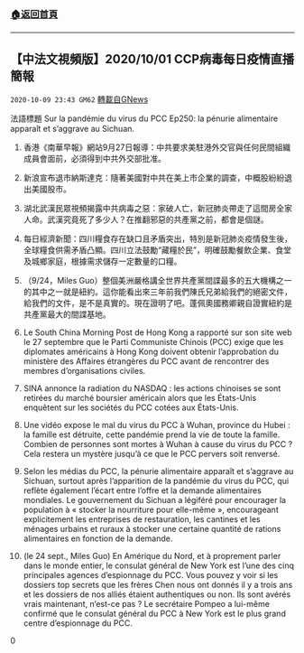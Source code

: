 ###  [:house:返回首頁](https://github.com/ourhimalayas/txt)
---

## 【中法文視頻版】2020/10/01 CCP病毒每日疫情直播簡報
`2020-10-09 23:43 GM62` [轉載自GNews](https://gnews.org/zh-hant/414251/)

法語標題 Sur la pandémie du virus du PCC Ep250: la pénurie alimentaire apparaît et s’aggrave au Sichuan.



1. 香港《南華早報》網站9月27日報導：中共要求美駐港外交官與任何民間組織成員會面前，必須得到中共外交部批准。
2. 新浪宣布退市納斯達克：隨著美國對中共在美上市企業的調查，中概股紛紛退出美國股市。
3. 湖北武漢民眾視頻揭露中共病毒之惡：家破人亡，新冠肺炎帶走了這間房全家人命。武漢究竟死了多少人？在推翻邪惡的共產黨之前，都會是個謎。
4. 每日經濟新聞：四川糧食存在缺口且矛盾突出，特別是新冠肺炎疫情發生後，全球糧食供需矛盾凸顯。四川立法鼓勵“藏糧於民”，明確鼓勵餐飲企業、食堂及城鄉家庭，根據需求儲存一定數量的口糧。
5. （9/24，Miles Guo）整個美洲嚴格講全世界共產黨間諜最多的五大機構之一的其中之一就是紐約。這你能看出來三年前我們陳氏兄弟給我們的絕密文件，給我們的文件，是不是真實的。現在證明了吧。蓬佩奧國務卿親自證實紐約是共產黨最大的間諜基地。


1. Le South China Morning Post de Hong Kong a rapporté sur son site web le 27 septembre que le Parti Communiste Chinois (PCC) exige que les diplomates américains à Hong Kong doivent obtenir l’approbation du ministère des Affaires étrangères du PCC avant de rencontrer des membres d’organisations civiles.
2. SINA annonce la radiation du NASDAQ : les actions chinoises se sont retirées du marché boursier américain alors que les États-Unis enquêtent sur les sociétés du PCC cotées aux États-Unis.
3. Une vidéo expose le mal du virus du PCC à Wuhan, province du Hubei : la famille est détruite, cette pandémie prend la vie de toute la famille. Combien de personnes sont mortes à Wuhan à cause du virus du PCC ? Cela restera un mystère jusqu’à ce que le PCC pervers soit renversé.
4. Selon les médias du PCC, la pénurie alimentaire apparaît et s’aggrave au Sichuan, surtout après l’apparition de la pandémie du virus du PCC, qui reflète également l’écart entre l’offre et la demande alimentaires mondiales. Le gouvernement du Sichuan a légiféré pour encourager la population à « stocker la nourriture pour elle-même », encourageant explicitement les entreprises de restauration, les cantines et les ménages urbains et ruraux à stocker une certaine quantité de rations alimentaires en fonction de la demande.
5. (le 24 sept., Miles Guo) En Amérique du Nord, et à proprement parler dans le monde entier, le consulat général de New York est l’une des cinq principales agences d’espionnage du PCC. Vous pouvez y voir si les dossiers top secrets que les frères Chen nous ont donnés il y a trois ans et les dossiers de nos alliés étaient authentiques ou non. Ils sont avérés vrais maintenant, n’est-ce pas ? Le secrétaire Pompeo a lui-même confirmé que le consulat général du PCC à New York est le plus grand centre d’espionnage du PCC.


0
